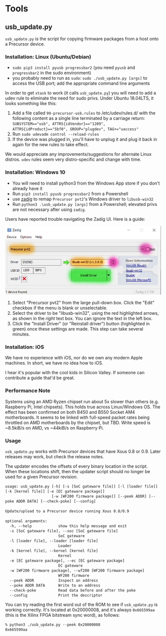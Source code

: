 # Tools

## usb_update.py

`usb_update.py` is the script for copying firmware packages from a host onto a Precursor device.

### Installation: Linux (Ubuntu/Debian)

* `sudo pip3 install pyusb progressbar2` (you need `pyusb` and `progressbar2` in the sudo environment)
* you probably need to run as `sudo`: `sudo ./usb_update.py [args]` to access the USB port; add the appropriate command line arguments

In order to get `xtask` to work (it calls `usb_update.py`) you will need to add a udev rule to eliminate the need for sudo privs. Under Ubuntu 18.04LTS, it looks something like this:

1. Add a file called `99-precursor-usb.rules` to /etc/udev/rules.d/ with the following content as a single line terminated by a carriage return:
`SUBSYSTEM=="usb", ATTRS{idVendor}=="1209", ATTRS{idProduct}=="5bf0", GROUP="plugdev", TAG+="uaccess"`
2. Run `sudo udevadm control --reload-rules`
3. If the device was plugged in, you'll have to unplug it and plug it back in again for the new rules
to take effect.

We would appreciate any improvements/suggestions for alternate Linux distros. `udev` rules seem very distro-specific and change with time.

### Installation: Windows 10

* You will need to install python3 from the Windows App store if you don't already have it
* Run `pip3 install pyusb progressbar2` from a Powershell
* use [zadig](https://zadig.akeo.ie/) to remap `Precursor pvt2`'s Windows driver to `libusb-win32`
* Run `python3 .\usb_update.py [args]` from a Powershell; elevated privs are not necessary after using `zadig`.

Users have reported trouble navigating the Zadig UI. Here is a guide:

![zadig screenshot](zadig.png)

1. Select "Precursor pvt2" from the large pull-down box. Click the "Edit" checkbox if the menu is blank or unselectable.
1. Select the driver to be "libusb-win32", using the red highlighted arrows, as shown in the *right* text box. You can ignore the text in the left box.
1. Click the "Install Driver" (or "Reinstall driver") button (highlighted in green) once these settings are made. This step can take several minutes.

### Installation: iOS

We have no experience with iOS, nor do we own any modern Apple machines. In short, we have no idea
how to iOS.

I hear it's popular with the cool kids in Silicon Valley. If someone can contribute a guide that'd be great.

### Performance Note

Systems using an AMD Ryzen chipset run about 5x
slower than others (e.g. Raspberry Pi, Intel chipsets). This holds true across Linux/Windows OS. The
effect has been confirmed on both B450 and B550 Socket AM4 motherboards. It seems to be linked with
full-speed packet rates being throttled on AMD motherboards by the chipset, but TBD. Write speed is
~8.5kiB/s on AMD, vs ~44kiB/s on Raspberry Pi.

### Usage

`usb_update.py` works with Precursor devices that have Xous 0.8 or 0.9. Later releases may work,
but check the release notes.

The updater encodes the offsets of every binary location in the script. When these locations shift,
then the updater script should no longer be used for a given Precursor revision.

```
usage: usb_update.py [-h] [-s [SoC gateware file]] [-l [loader file]] [-k [kernel file]] [-e [EC gateware package]]
                     [-w [WF200 firmware package]] [--peek ADDR] [--poke ADDR DATA] [--check-poke] [--config]

Update/upload to a Precursor device running Xous 0.8/0.9

optional arguments:
  -h, --help            show this help message and exit
  -s [SoC gateware file], --soc [SoC gateware file]
                        SoC gateware
  -l [loader file], --loader [loader file]
                        Loader
  -k [kernel file], --kernel [kernel file]
                        Kernel
  -e [EC gateware package], --ec [EC gateware package]
                        EC gateware
  -w [WF200 firmware package], --wf200 [WF200 firmware package]
                        WF200 firmware
  --peek ADDR           Inspect an address
  --poke ADDR DATA      Write to an address
  --check-poke          Read data before and after the poke
  --config              Print the descriptor
```

You can try reading the first word out of the ROM to see if `usb_update.py` is working correctly.
It's located at 0x20000008, and it's always `0x665599aa` (this is the Xilinx FPGA bitstream sync word),
as follows:

```
% python3 ./usb_update.py --peek 0x20000008
0x665599aa
```


